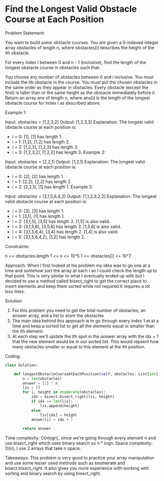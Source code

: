 # Find the Longest Valid Obstacle Course at Each Position

Problem Statement:

You want to build some obstacle courses. You are given a 0-indexed integer array obstacles of length n, where obstacles[i] describes the height of the ith obstacle.

For every index i between 0 and n - 1 (inclusive), find the length of the longest obstacle course in obstacles such that:

You choose any number of obstacles between 0 and i inclusive.
You must include the ith obstacle in the course.
You must put the chosen obstacles in the same order as they appear in obstacles.
Every obstacle (except the first) is taller than or the same height as the obstacle immediately before it.
Return an array ans of length n, where ans[i] is the length of the longest obstacle course for index i as described above.



Example 1:

Input: obstacles = [1,2,3,2]
Output: [1,2,3,3]
Explanation: The longest valid obstacle course at each position is:
- i = 0: [1], [1] has length 1.
- i = 1: [1,2], [1,2] has length 2.
- i = 2: [1,2,3], [1,2,3] has length 3.
- i = 3: [1,2,3,2], [1,2,2] has length 3.
Example 2:

Input: obstacles = [2,2,1]
Output: [1,2,1]
Explanation: The longest valid obstacle course at each position is:
- i = 0: [2], [2] has length 1.
- i = 1: [2,2], [2,2] has length 2.
- i = 2: [2,2,1], [1] has length 1.
Example 3:

Input: obstacles = [3,1,5,6,4,2]
Output: [1,1,2,3,2,2]
Explanation: The longest valid obstacle course at each position is:
- i = 0: [3], [3] has length 1.
- i = 1: [3,1], [1] has length 1.
- i = 2: [3,1,5], [3,5] has length 2. [1,5] is also valid.
- i = 3: [3,1,5,6], [3,5,6] has length 3. [1,5,6] is also valid.
- i = 4: [3,1,5,6,4], [3,4] has length 2. [1,4] is also valid.
- i = 5: [3,1,5,6,4,2], [1,2] has length 2.
 

Constraints:

n == obstacles.length
1 <= n <= 10^5
1 <= obstacles[i] <= 10^7

Approach:
When I first looked at his problem my idea was to go one at a time and somehow sort the array at each i so I could check the length up to that point. This is very similar to what I eventually ended up with but I decided to use a method called bisect_right to get the correct place to insert elements and keep them sorted while not required it requires a lot less lines.

Solution:
1. For this problem you need to get the total number of obstacles, an answer array, and a list to store the obstacles
2. The main idea behind this approach is to go through every index 1 at at a time and keep a sorted list to get all the elements equal or smaller than the ith element.
3. At each step we'll update the ith spot in the answer array with the idx + 1 that the new element would be in our sorted list. This would repsent how many obstacles smaller or equal to this element at the ith position.


Coding: 
```python
class Solution:

    def longestObstacleCourseAtEachPosition(self, obstacles: List[int]) -> List[int]:
        n = len(obstacles)
        answer = [1] * n
        lis = []
        for i, height in enumerate(obstacles):
            idx = bisect.bisect_right(lis, height)
            if idx == len(lis):
                lis.append(height)
            else:
                lis[idx] = height
            answer[i] = idx + 1
            
        return answer
```
Time complexity: O(nlogn), since we're going through every element n and use bisect_right which uses binary search so n * logn.
Space complexity: O(n), I use 2 arrays that take n space.

Takeaways: This problem is very good to practice your array manipulation and use some lesser used methods such as enumerate and bisect.bisect_right. It also gives you more experience with working with sorting and binary search by using bisect_right.
